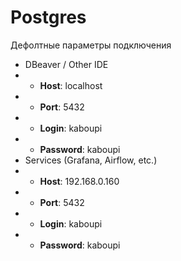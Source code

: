 # Postgres

Дефолтные параметры подключения

- DBeaver / Other IDE
- - **Host**: localhost 
- - **Port**: 5432
- - **Login**: kaboupi
- - **Password**: kaboupi
- Services (Grafana, Airflow, etc.)
- - **Host**: 192.168.0.160
- - **Port**: 5432
- - **Login**: kaboupi
- - **Password**: kaboupi
